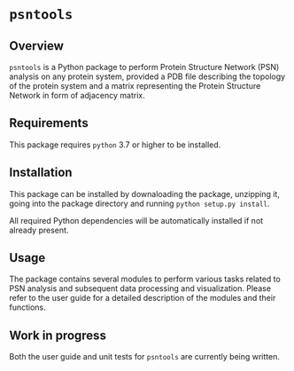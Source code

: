 # `psntools`

## Overview

`psntools` is a Python package to perform Protein Structure Network (PSN) analysis on any protein system, provided a PDB file describing the topology of the protein system and a matrix representing the Protein Structure Network in form of adjacency matrix.

## Requirements

This package requires `python` 3.7 or higher to be installed.

## Installation

This package can be installed by downaloading the package, unzipping it, going into the package directory and running `python setup.py install`.

All required Python dependencies will be automatically installed if not already present.

## Usage

The package contains several modules to perform various tasks related to PSN analysis and subsequent data processing and visualization. Please refer to the user guide for a detailed description of the modules and their functions.

## Work in progress

Both the user guide and unit tests for `psntools` are currently being written.

